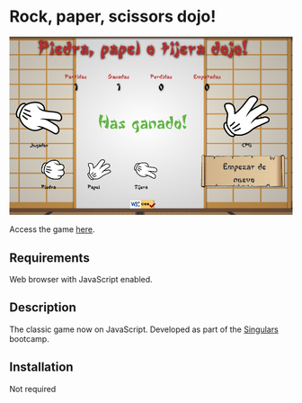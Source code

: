 # Rock, paper, scissors dojo!


![Screenshot](assets/screenshot.png)

Access the game [here](https://rock-paper-scissors-r2abreu-12b5072fe459ce7985dcda766ea473d9de9.gitlab.io). 

## Requirements

Web browser with JavaScript enabled.

## Description

The classic game now on JavaScript. Developed as part of the [Singulars](https://github.com/r2abreu/Singulars2020) bootcamp.

## Installation

Not required
